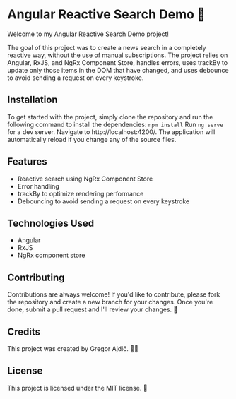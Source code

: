 # Angular Reactive Search Demo 🚀
Welcome to my Angular Reactive Search Demo project! 

The goal of this project was to create a news search in a completely reactive way, without the use of manual subscriptions. The project relies on Angular, RxJS, and NgRx Component Store, handles errors, uses trackBy to update only those items in the DOM that have changed, and uses debounce to avoid sending a request on every keystroke.

## Installation
To get started with the project, simply clone the repository and run the following command to install the dependencies: `npm install`
Run `ng serve` for a dev server. Navigate to http://localhost:4200/. The application will automatically reload if you change any of the source files.

## Features
- Reactive search using NgRx Component Store
- Error handling
- trackBy to optimize rendering performance
- Debouncing to avoid sending a request on every keystroke


## Technologies Used
- Angular
- RxJS
- NgRx component store

## Contributing
Contributions are always welcome! If you'd like to contribute, please fork the repository and create a new branch for your changes. Once you're done, submit a pull request and I'll review your changes. 🤝

## Credits
This project was created by Gregor Ajdič. 👨‍💻

## License
This project is licensed under the MIT license. 📝
